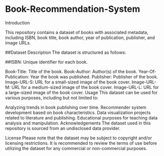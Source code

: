 # Book-Recommendation-System


Introduction

This repository contains a dataset of books with associated metadata, including ISBN, book title, book author, year of publication, publisher, and image URLs.

##Dataset Description
The dataset is structured as follows:

##ISBN: Unique identifier for each book.

Book-Title: Title of the book.
Book-Author: Author(s) of the book.
Year-Of-Publication: Year the book was published.
Publisher: Publisher of the book.
Image-URL-S: URL for a small-sized image of the book cover.
Image-URL-M: URL for a medium-sized image of the book cover.
Image-URL-L: URL for a large-sized image of the book cover.
Usage
This dataset can be used for various purposes, including but not limited to:

Analyzing trends in book publishing over time.
Recommender system development based on book characteristics.
Data visualization projects related to literature and publishing.
Educational purposes for teaching data analysis and manipulation.
Acknowledgements
The dataset used in this repository is sourced from an undisclosed data provider.

License
Please note that the dataset may be subject to copyright and/or licensing restrictions. It is recommended to review the terms of use before utilizing the dataset for any commercial or non-commercial purposes.
